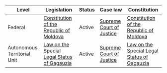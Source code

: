 | Level | Legislation | Status | Case law | Constitution |
|---|---|---|---|---|
| Federal | [Constitution of the Republic of Moldova](https://www.legislation.md/ca/32257/constitution-of-the-republic-of-moldova.html) | Active | [Supreme Court of Justice](https://www.csj.md/en/) | [Constitution of the Republic of Moldova](https://www.legislation.md/ca/32257/constitution-of-the-republic-of-moldova.html) |
| Autonomous Territorial Unit | [Law on the Special Legal Status of Gagauzia](https://www.legislation.md/ca/32257/constitution-of-the-republic-of-moldova.html) | Active | [Supreme Court of Justice](https://www.csj.md/en/) | [Law on the Special Legal Status of Gagauzia](https://www.legislation.md/ca/32257/constitution-of-the-republic-of-moldova.html) |
